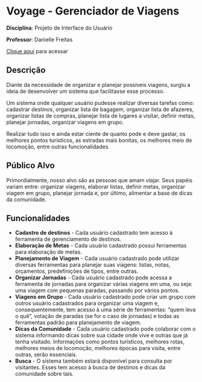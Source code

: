 # Voyage - Gerenciador de Viagens 

**Disciplina**: Projeto de Interface do Usuário

**Professor**: Danielle Freitas

[Clique aqui](http://voyage.apphb.com) para acessar

## Descrição
Diante da necessidade de organizar e planejar possíveis viagens, surgiu a ideia de desenvolver um sistema que facilitasse esse
processo.  

Um sistema onde qualquer usuário pudesse realizar diversas tarefas como: cadastrar destinos, organizar lista de bagagem, organizar lista de afazeres, organizar listas de compras, planejar lista de lugares a visitar, definir metas, planejar jornadas, organizar viagens em grupo. 

Realizar tudo isso e ainda estar ciente de quanto pode e deve gastar, os melhores pontos turísticos, as estradas mais bonitas, os melhores meio de locomoção, entre outras funcionalidades.

## Público Alvo
Primordialmente, nosso alvo são as pessoas que amam viajar. Seus papéis variam entre: organizar viagens, elaborar listas, definir metas, organizar viagem em grupo, planejar jornada e, por último, alimentar a base de dicas da comunidade. 

## Funcionalidades
- **Cadastro de destinos** - Cada usuário cadastrado tem acesso à ferramenta de gerenciamento de destinos. 
- **Elaboração de Metas** - Cada usuário cadastrado possui ferramentas para elaboração de metas. 
- **Planejamento de Viagem** - Cada usuário cadastrado pode utilizar diversas ferramentas para planejar suas viagens: listas, notas, orçamentos, predefinições de tipos, entre outras. 
- **Organizar Jornadas** - Cada usuário cadastrado pode acessa a ferramenta de jornadas para organizar várias viagens em uma, ou seja: uma viagem com pequenas paradas, passando por vários pontos. 
- **Viagens em Grupo** - Cada usuário cadastrado pode criar um grupo com outros usuário cadastrados para organizar uma viagem e, consequentemente, tem acesso à uma série de ferramentas: “quem leva o quê”, votação de paradas (se for o caso de jornadas) e todas as ferramentas padrão para planejamento de viagem. 
- **Dicas da Comunidade** - Cada usuário cadastrado pode colaborar com o sistema informando dicas sobre sua cidade onde vive e outras que já tenha visitado. Informações como pontos turísticos, melhores rotas, melhores meios de locomoção, melhores épocas para visita, entre outras, serão essenciais. 
- **Busca** - O sistema também estará disponível para consulta por visitantes. Esses tem acesso à busca de destinos e dicas da comunidade sobre tais. 

